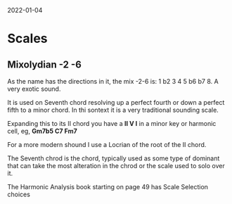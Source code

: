 2022-01-04
# Scales

## Mixolydian -2 -6

As the name has the directions in it, the mix -2-6 is: 1 b2 3 4 5 b6 b7 8. A very exotic sound. 

It is used on Seventh chord resolving up a perfect fourth or down a perfect fifth to a minor chord. In thi sontext it is a very traditional sounding scale.

Expanding this to its II chord you have a **II V I** in a minor key or harmonic cell, eg, **Gm7b5 C7 Fm7**

For a more modern shound I use a Locrian of the root of the II chord.

The Seventh chrod is the chord, typically used as some type of dominant that can take the most alteration in the chrod or the scale used to solo over it.

The Harmonic Analysis book starting on page 49 has Scale Selection choices